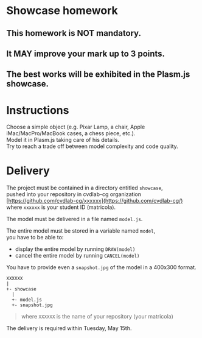 # Showcase homework

## This homework is NOT mandatory.

## It MAY improve your mark up to 3 points.

## The best works will be exhibited in the Plasm.js showcase.

# Instructions

Choose a simple object (e.g. Pixar Lamp, a chair, Apple iMac/MacPro/MacBook cases, a chess piece, etc.).  
Model it in Plasm.js taking care of his details.  
Try to reach a trade off between model complexity and code quality.

# Delivery

The project must be contained in a directory entitled `showcase`,  
pushed into your repository in cvdlab-cg organization [https://github.com/cvdlab-cg/xxxxxx](https://github.com/cvdlab-cg/)  
where `xxxxxx` is your student ID  (matricola).  

The model must be delivered in a file named `model.js`.  

The entire model must be stored in a variable named `model`,  
you have to be able to:

- display the entire model by running `DRAW(model)`
- cancel the entire model by running `CANCEL(model)`


You have to provide even a `snapshot.jpg` of the model in a 400x300 format.  


```
XXXXXX
|
+- showcase
  |
  +- model.js
  +- snapshot.jpg
```

> where `XXXXXX` is the name of your repository (your matricola)

The delivery is required within Tuesday, May 15th.